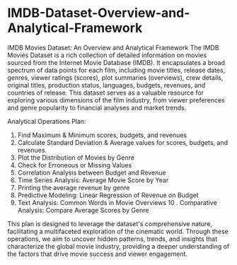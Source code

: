 # IMDB-Dataset-Overview-and-Analytical-Framework
IMDB Movies Dataset: An Overview and Analytical Framework 
The IMDB Movies Dataset is a rich collection of detailed information on movies sourced from the 
Internet Movie Database (IMDB). It encapsulates a broad spectrum of data points for each film, 
including movie titles, release dates, genres, viewer ratings (scores), plot summaries (overviews), 
crew details, original titles, production status, languages, budgets, revenues, and countries of release. 
This dataset serves as a valuable resource for exploring various dimensions of the film industry, from 
viewer preferences and genre popularity to financial analyses and market trends. 


Analytical Operations Plan: 
1. Find Maximum & Minimum scores, budgets, and revenues 
2.  Calculate Standard Deviation & Average values for scores, budgets, and revenues. 
3.  Plot the Distribution of Movies by Genre 
4.  Check for Erroneous or Missing Values 
5. Correlation Analysis between Budget and Revenue 
6. Time Series Analysis: Average Movie Score by Year 
7. Printing the average revenue by genre 
8. Predictive Modeling: Linear Regression of Revenue on Budget 
9. Text Analysis: Common Words in Movie Overviews
10 . Comparative Analysis: Compare Average Scores by Genre 


This plan is designed to leverage the dataset's comprehensive nature, facilitating a multifaceted 
exploration of the cinematic world. Through these operations, we aim to uncover hidden patterns, 
trends, and insights that characterize the global movie industry, providing a deeper understanding of 
the factors that drive movie success and viewer engagement. 
